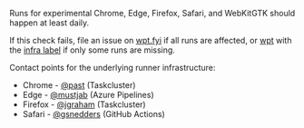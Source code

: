 Runs for experimental Chrome, Edge, Firefox, Safari, and WebKitGTK should happen at least daily.

If this check fails, file an issue on [wpt.fyi](https://github.com/web-platform-tests/wpt.fyi) if all runs are affected, or [wpt](https://github.com/web-platform-tests/wpt) with the [infra label](https://github.com/web-platform-tests/wpt/labels/infra) if only some runs are missing.

Contact points for the underlying runner infrastructure:
* Chrome - [@past](https://github.com/past) (Taskcluster)
* Edge - [@mustjab](https://github.com/mustjab) (Azure Pipelines)
* Firefox - [@jgraham](http://github.com/jgraham) (Taskcluster)
* Safari - [@gsnedders](https://github.com/gsnedders) (GitHub Actions)
